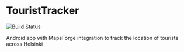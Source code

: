 # TouristTracker

[![Build Status](https://travis-ci.org/chornsby/TouristTracker.svg?branch=master)](https://travis-ci.org/chornsby/TouristTracker)

Android app with MapsForge integration to track the location of tourists across Helsinki
